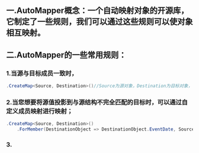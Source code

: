 ## 一.AutoMapper概念：一个自动映射对象的开源库，它制定了一些规则，我们可以通过这些规则可以使对象相互映射。
## 二.AutoMapper的一些常用规则：
### 1.当源与目标成员一致时，
```C#
.CreateMap<Source, Destination>()//Source为源对象，Destination为目标对象，
```
### 2.当您想要将源值投影到与源结构不完全匹配的目标时，可以通过自定义成员映射进行映射；
```C#
.CreateMap<Source, Destination>()
	.ForMember(DestinationObject => DestinationObject.EventDate, SourceObject => SourceObject.MapFrom(SourceObject => SourceObject.Date.Date))
```
### 3.
